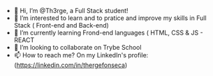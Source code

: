- 👋 Hi, I’m @Th3rge, a Full Stack student!
- 👀 I’m interested to learn and to pratice and improve my skills in Full Stack ( Front-end and Back-end)
- 🌱 I’m currently learning Frond-end languages ( HTML, CSS & JS - REACT
- 💞️ I’m looking to collaborate on Trybe School
- 📫 How to reach me? On my LinkedIn's profile: (https://linkedin.com/in/thergefonseca)

<!---
Th3rge/Th3rge is a ✨ special ✨ repository because its `README.md` (this file) appears on your GitHub profile.
You can click the Preview link to take a look at your changes.
--->
